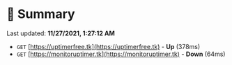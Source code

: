 # 📖 Summary
Last updated: **11/27/2021, 1:27:12 AM**

- `GET` [https://uptimerfree.tk](https://uptimerfree.tk) - **Up** (378ms)
- `GET` [https://monitoruptimer.tk](https://monitoruptimer.tk) - **Down** (64ms)
